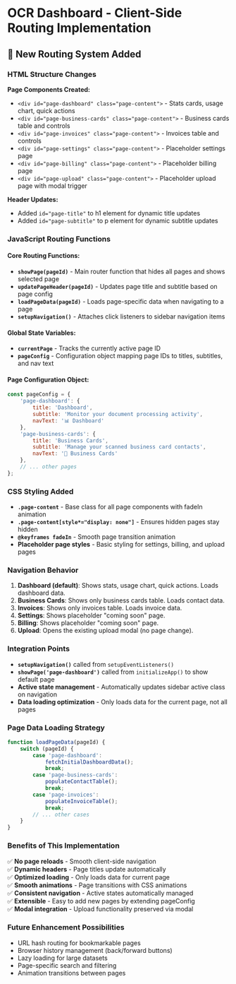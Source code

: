 # OCR Dashboard - Client-Side Routing Implementation

## 🚀 New Routing System Added

### HTML Structure Changes
**Page Components Created:**
- `<div id="page-dashboard" class="page-content">` - Stats cards, usage chart, quick actions
- `<div id="page-business-cards" class="page-content">` - Business cards table and controls
- `<div id="page-invoices" class="page-content">` - Invoices table and controls  
- `<div id="page-settings" class="page-content">` - Placeholder settings page
- `<div id="page-billing" class="page-content">` - Placeholder billing page
- `<div id="page-upload" class="page-content">` - Placeholder upload page with modal trigger

**Header Updates:**
- Added `id="page-title"` to h1 element for dynamic title updates
- Added `id="page-subtitle"` to p element for dynamic subtitle updates

### JavaScript Routing Functions

#### Core Routing Functions:
- **`showPage(pageId)`** - Main router function that hides all pages and shows selected page
- **`updatePageHeader(pageId)`** - Updates page title and subtitle based on page config
- **`loadPageData(pageId)`** - Loads page-specific data when navigating to a page
- **`setupNavigation()`** - Attaches click listeners to sidebar navigation items

#### Global State Variables:
- **`currentPage`** - Tracks the currently active page ID
- **`pageConfig`** - Configuration object mapping page IDs to titles, subtitles, and nav text

#### Page Configuration Object:
```javascript
const pageConfig = {
    'page-dashboard': {
        title: 'Dashboard',
        subtitle: 'Monitor your document processing activity',
        navText: '📊 Dashboard'
    },
    'page-business-cards': {
        title: 'Business Cards', 
        subtitle: 'Manage your scanned business card contacts',
        navText: '💼 Business Cards'
    },
    // ... other pages
};
```

### CSS Styling Added
- **`.page-content`** - Base class for all page components with fadeIn animation
- **`.page-content[style*="display: none"]`** - Ensures hidden pages stay hidden
- **`@keyframes fadeIn`** - Smooth page transition animation
- **Placeholder page styles** - Basic styling for settings, billing, and upload pages

### Navigation Behavior
1. **Dashboard (default)**: Shows stats, usage chart, quick actions. Loads dashboard data.
2. **Business Cards**: Shows only business cards table. Loads contact data.
3. **Invoices**: Shows only invoices table. Loads invoice data.
4. **Settings**: Shows placeholder "coming soon" page.
5. **Billing**: Shows placeholder "coming soon" page.  
6. **Upload**: Opens the existing upload modal (no page change).

### Integration Points
- **`setupNavigation()`** called from `setupEventListeners()`
- **`showPage('page-dashboard')`** called from `initializeApp()` to show default page
- **Active state management** - Automatically updates sidebar active class on navigation
- **Data loading optimization** - Only loads data for the current page, not all pages

### Page Data Loading Strategy
```javascript
function loadPageData(pageId) {
    switch (pageId) {
        case 'page-dashboard':
            fetchInitialDashboardData();
            break;
        case 'page-business-cards':
            populateContactTable();
            break;
        case 'page-invoices':
            populateInvoiceTable();
            break;
        // ... other cases
    }
}
```

### Benefits of This Implementation
✅ **No page reloads** - Smooth client-side navigation  
✅ **Dynamic headers** - Page titles update automatically  
✅ **Optimized loading** - Only loads data for current page  
✅ **Smooth animations** - Page transitions with CSS animations  
✅ **Consistent navigation** - Active states automatically managed  
✅ **Extensible** - Easy to add new pages by extending pageConfig  
✅ **Modal integration** - Upload functionality preserved via modal

### Future Enhancement Possibilities
- URL hash routing for bookmarkable pages
- Browser history management (back/forward buttons)
- Lazy loading for large datasets
- Page-specific search and filtering
- Animation transitions between pages
